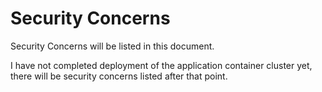 # Security Concerns


Security Concerns will be listed in this document.

I have not completed deployment of the application container cluster yet, there will be security concerns listed after that point.
